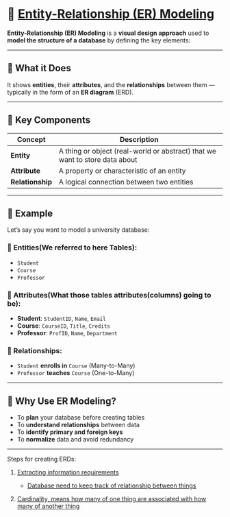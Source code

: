 # 🧠 [Entity-Relationship (ER) Modeling](https://youtu.be/LowjDtiNlk4?si=mKKODr9k4lZ5g4iM)

**Entity-Relationship (ER) Modeling** is a **visual design approach** used to **model the structure of a database** by defining the key elements:

---

## 🔷 What it Does

It shows **entities**, their **attributes**, and the **relationships** between them — typically in the form of an **ER diagram** (ERD).

---

## 📌 Key Components

| Concept         | Description                                                                 |
|-----------------|-----------------------------------------------------------------------------|
| **Entity**      | A thing or object (real-world or abstract) that we want to store data about |
| **Attribute**   | A property or characteristic of an entity                                   |
| **Relationship**| A logical connection between two entities                                   |

---

## 📘 Example

Let’s say you want to model a university database:

### 🔸 Entities(We referred to here Tables):
- `Student`
- `Course`
- `Professor`

### 🔸 Attributes(What those tables attributes(columns) going to be):
- **Student**: `StudentID`, `Name`, `Email`
- **Course**: `CourseID`, `Title`, `Credits`
- **Professor**: `ProfID`, `Name`, `Department`

### 🔸 Relationships:
- `Student` **enrolls in** `Course` (Many-to-Many)
- `Professor` **teaches** `Course` (One-to-Many)

---

## 🎯 Why Use ER Modeling?

- To **plan** your database before creating tables
- To **understand relationships** between data
- To **identify primary and foreign keys**
- To **normalize** data and avoid redundancy


----

Steps for creating ERDs:
1. [Extracting information requirements](https://youtu.be/LowjDtiNlk4?si=txISd48XPYi4yZtg&t=57)
   - [Database need to keep track of relationship between things](https://youtu.be/LowjDtiNlk4?si=P2QA7LJFdaICzWB0&t=177)

2. [Cardinality, means how many of one thing are associated with how many of another thing](https://youtu.be/LowjDtiNlk4?si=68yzWrzknd8hOuTz&t=247)